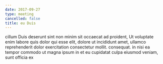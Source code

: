 ```yaml
---
date: 2017-09-27
type: meeting
cancelled: false
title: eu Duis
---
```

cillum Duis deserunt sint non minim sit occaecat ad proident, Ut voluptate enim labore quis dolor qui esse elit, dolore ut incididunt amet, ullamco reprehenderit dolor exercitation consectetur mollit. consequat. in nisi ea tempor commodo ut magna ipsum in et eu cupidatat culpa eiusmod veniam, sunt officia ex